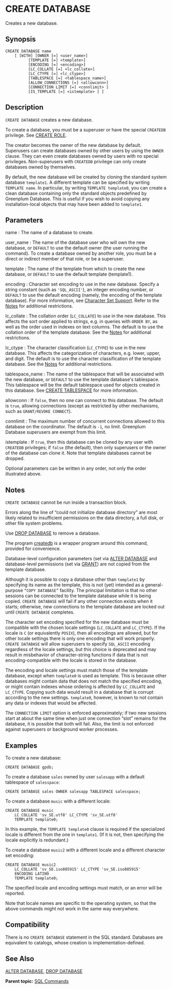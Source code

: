 # CREATE DATABASE 

Creates a new database.

## Synopsis 

``` {#sql_command_synopsis}
CREATE DATABASE name
    [ [WITH] [OWNER [=] <user_name>]
          [TEMPLATE [=] <template>]
          [ENCODING [=] <encoding>]
          [LC_COLLATE [=] <lc_collate>]
          [LC_CTYPE [=] <lc_ctype>]
          [TABLESPACE [=] <tablespace_name>]
          [ALLOW_CONNECTIONS [=] <allowconn>]
          [CONNECTION LIMIT [=] <connlimit> ]
          [IS_TEMPLATE [=] <istemplate> ] ]
```

## Description 

`CREATE DATABASE` creates a new database.

To create a database, you must be a superuser or have the special `CREATEDB` privilege. See [CREATE ROLE](CREATE_ROLE.html).

The creator becomes the owner of the new database by default. Superusers can create databases owned by other users by using the `OWNER` clause. They can even create databases owned by users with no special privileges. Non-superusers with `CREATEDB` privilege can only create databases owned by themselves.

By default, the new database will be created by cloning the standard system database `template1`. A different template can be specified by writing `TEMPLATE name`. In particular, by writing `TEMPLATE template0`, you can create a clean database containing only the standard objects predefined by Greenplum Database. This is useful if you wish to avoid copying any installation-local objects that may have been added to `template1`.

## Parameters 

name
:   The name of a database to create.

user\_name
:   The name of the database user who will own the new database, or `DEFAULT` to use the default owner \(the user running the command\). To create a database owned by another role, you must be a direct or indirect member of that role, or be a superuser.

template
:   The name of the template from which to create the new database, or `DEFAULT` to use the default template \(template1\).

encoding
:   Character set encoding to use in the new database. Specify a string constant \(such as `'SQL_ASCII'`\), an integer encoding number, or `DEFAULT` to use the default encoding  \(namely, the encoding of the template database\). For more information, see [Character Set Support](../character_sets.html). Refer to the [Notes](#section5) for additional restrictions.

lc\_collate
:   The collation order \(`LC_COLLATE`\) to use in the new database. This affects the sort order applied to strings, e.g. in queries with `ORDER BY`, as well as the order used in indexes on text columns. The default is to use the collation order of the template database. See the [Notes](#section5) for additional restrictions.

lc\_ctype
:   The character classification \(`LC_CTYPE`\) to use in the new database. This affects the categorization of characters, e.g. lower, upper, and digit. The default is to use the character classification of the template database. See the [Notes](#section5) for additional restrictions.

tablespace\_name
:   The name of the tablespace that will be associated with the new database, or `DEFAULT` to use the template database's tablespace. This tablespace will be the default tablespace used for objects created in this database. See [CREATE TABLESPACE](CREATE_TABLESPACE.html) for more information.

allowconn
:   If `false`, then no one can connect to this database. The default is `true`, allowing connections \(except as restricted by other mechanisms, such as `GRANT/REVOKE CONNECT`\).

connlimit
:   The maximum number of concurrent connections allowed to this database on the coordinator. The default is `-1`, no limit. Greenplum Database superusers are exempt from this limit.

istemplate
:   If `true`, then this database can be cloned by any user with `CREATEDB` privileges; if `false` \(the default\), then only superusers or the owner of the database can clone it. Note that template databases cannot be dropped.

Optional parameters can be written in any order, not only the order illustrated above.

## Notes 

`CREATE DATABASE` cannot be run inside a transaction block.

Errors along the line of “could not initialize database directory” are most likely related to insufficient permissions on the data directory, a full disk, or other file system problems.

Use [DROP DATABASE](DROP_DATABASE.HTML) to remove a database.

The program [createdb](../../utility_guide/ref/createdb.html) is a wrapper program around this command, provided for convenience.

Database-level configuration parameters \(set via [ALTER DATABASE](ALTER_DATABASE.html) and database-level permissions \(set via [GRANT](GRANT.html)\) are not copied from the template database.

Although it is possible to copy a database other than `template1` by specifying its name as the template, this is not \(yet\) intended as a general-purpose `“COPY DATABASE”` facility. The principal limitation is that no other sessions can be connected to the template database while it is being copied. `CREATE DATABASE` will fail if any other connection exists when it starts; otherwise, new connections to the template database are locked out until `CREATE DATABASE` completes.

The character set encoding specified for the new database must be compatible with the chosen locale settings \(`LC_COLLATE` and `LC_CTYPE`\). If the locale is `C` \(or equivalently `POSIX`\), then all encodings are allowed, but for other locale settings there is only one encoding that will work properly. `CREATE DATABASE` will allow superusers to specify `SQL_ASCII` encoding regardless of the locale settings, but this choice is deprecated and may result in misbehavior of character-string functions if data that is not encoding-compatible with the locale is stored in the database.

The encoding and locale settings must match those of the template database, except when `template0` is used as template. This is because other databases might contain data that does not match the specified encoding, or might contain indexes whose ordering is affected by `LC_COLLATE` and `LC_CTYPE`. Copying such data would result in a database that is corrupt according to the new settings. `template0`, however, is known to not contain any data or indexes that would be affected.

The `CONNECTION LIMIT` option is enforced approximately; if two new sessions start at about the same time when just one connection “slot” remains for the database, it is possible that both will fail. Also, the limit is not enforced against superusers or background worker processes.


## Examples 

To create a new database:

```
CREATE DATABASE gpdb;
```

To create a database `sales` owned by user `salesapp` with a default tablespace of `salesspace`:

```
CREATE DATABASE sales OWNER salesapp TABLESPACE salesspace;
```

To create a database `music` with a different locale:

```
CREATE DATABASE music
    LC_COLLATE 'sv_SE.utf8' LC_CTYPE 'sv_SE.utf8'
    TEMPLATE template0;
```

In this example, the `TEMPLATE template0` clause is required if the specialized locale is different from the one in `template1`. \(If it is not, then specifying the locale explicitly is redundant.\)

To create a database `music2` with a different locale and a different character set encoding:

```
CREATE DATABASE music2
    LC_COLLATE 'sv_SE.iso885915' LC_CTYPE 'sv_SE.iso885915'
    ENCODING LATIN9
    TEMPLATE template0;
```

The specified locale and encoding settings must match, or an error will be reported.

Note that locale names are specific to the operating system, so that the above commands might not work in the same way everywhere.

## Compatibility 

There is no `CREATE DATABASE` statement in the SQL standard. Databases are equivalent to catalogs, whose creation is implementation-defined.

## See Also 

[ALTER DATABASE](ALTER_DATABASE.html), [DROP DATABASE](DROP_DATABASE.html)

**Parent topic:** [SQL Commands](../sql_commands/sql_ref.html)

